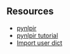 ## Resources
* [pynlpir](https://github.com/tsroten/pynlpir)
* [pynlpir tutorial](https://pynlpir.readthedocs.io/en/latest/tutorial.html)
* [Import user dict](https://blog.csdn.net/GreatXiang888/article/details/103752847)